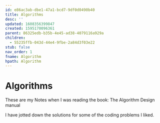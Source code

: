 ```yaml
---
id: e86ac3ab-dbe1-47a1-bcd7-9df0d0490b40
title: Algorithms
desc: ''
updated: 1608356399847
created: 1595170096361
parent: 86325edb-b35b-4e45-ad38-4079116a929a
children:
  - 55235ffb-043d-44e4-9fbe-2a84d3f03e22
stub: false
nav_order: 1
fname: Algorithm
hpath: Algorithm
---
```

# Algorithms

These are my Notes when I was reading the book: The Algorithm Design manual

I have jotted down the solutions for some of the coding problems I liked.

